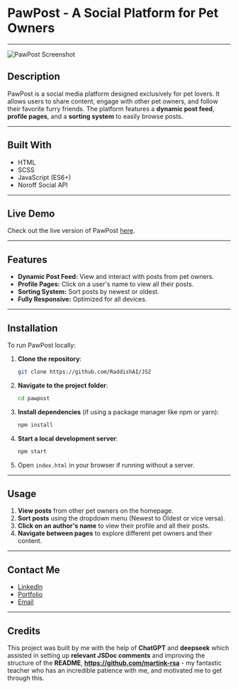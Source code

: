 # PawPost - A Social Platform for Pet Owners

---

![PawPost Screenshot](./images/pawpost.png)

## Description
PawPost is a social media platform designed exclusively for pet lovers. It allows users to share content, engage with other pet owners, and follow their favorite furry friends. The platform features a **dynamic post feed**, **profile pages**, and a **sorting system** to easily browse posts.

---

## Built With
- HTML
- SCSS
- JavaScript (ES6+)
- Noroff Social API

---

## Live Demo
Check out the live version of PawPost [here](https://pawpost.netlify.app/).

---

## Features
- **Dynamic Post Feed:** View and interact with posts from pet owners.
- **Profile Pages:** Click on a user's name to view all their posts.
- **Sorting System:** Sort posts by newest or oldest.
- **Fully Responsive:** Optimized for all devices.

---

## Installation
To run PawPost locally:

1. **Clone the repository**:
   ```bash
   git clone https://github.com/RaddishAI/JS2
   ```

2. **Navigate to the project folder**:
   ```bash
   cd pawpost
   ```

3. **Install dependencies** (if using a package manager like npm or yarn):
   ```bash
   npm install
   ```

4. **Start a local development server**:
   ```bash
   npm start
   ```

5. Open `index.html` in your browser if running without a server.

---

## Usage
1. **View posts** from other pet owners on the homepage.
2. **Sort posts** using the dropdown menu (Newest to Oldest or vice versa).
3. **Click on an author's name** to view their profile and all their posts.
4. **Navigate between pages** to explore different pet owners and their content.

---

## Contact Me

- [LinkedIn](https://www.linkedin.com/in/petter-r%C3%B8nning-80602613a/)
- [Portfolio](https://your-portfolio-link.com/)
- [Email](mailto:petter.arbeid@gmail.com)

---

## Credits
This project was built by me with the help of **ChatGPT** and **deepseek** which assisted in setting up **relevant JSDoc comments** and improving the structure of the **README**, **https://github.com/martink-rsa** - my fantastic teacher who has an incredible patience with me, and motivated me to get through this. 